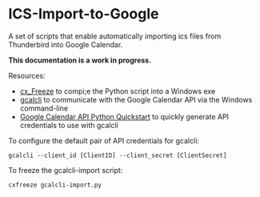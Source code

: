 # ICS-Import-to-Google
A set of scripts that enable automatically importing ics files from Thunderbird into Google Calendar.

**This documentation is a work in progress.**

Resources:

  - [cx_Freeze](https://marcelotduarte.github.io/cx_Freeze/) to compi;e the Python script into a Windows exe
 - [gcalcli](https://github.com/insanum/gcalcli) to communicate with the Google Calendar API via the Windows command-line
 - [Google Calendar API Python Quickstart](https://developers.google.com/calendar/quickstart/python#step_1_turn_on_the) to quickly generate API credentials to use with gcalcli
 
To configure the default pair of API credentials for gcalcli:

    gcalcli --client_id [ClientID] --client_secret [ClientSecret]

To freeze the gcalcli-import script:

    cxfreeze gcalcli-import.py
